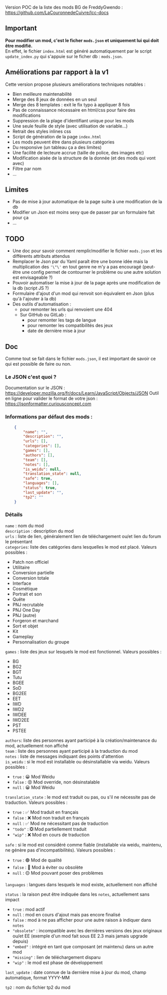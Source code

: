 Version POC de la liste des mods BG de FreddyGwendo : https://github.com/LaCouronnedeCuivre/lcc-docs

## Important

**Pour modifier un mod, c'est le ficher `mods.json` et uniquement lui qui doit être modifié.**\
En effet, le fichier `index.html` est généré automatiquement par le script `update_index.py` qui s'appuie sur le ficher db : `mods.json`.


## Améliorations par rapport à la v1

Cette version propose plusieurs améliorations techniques notables :
* Bien meilleure maintenabilité
* Merge des 8 jeux de données en un seul
* Merge des 8 templates : exit le fix typo à appliquer 8 fois
* Pas de connaissance nécessaire en html/css pour faire des modifications
* Suppression de la plage d'identifiant unique pour les mods
* Une seule feuille de style (avec utilisation de variable…)
* Retrait des styles inlines css
* Script de génération de la page `index.html`
* Les mods peuvent être dans plusieurs catégories
* Du responsive (un tableau ça a des limites)
* Une facilité de lecteure accrue (taille de police, des images etc)
* Modification aisée de la structure de la donnée (et des mods qui vont avec)
* Filtre par nom
* …

## Limites
* Pas de mise à jour automatique de la page suite à une modification de la db
* Modifier un Json est moins sexy que de passer par un formulaire fait pour ça
* …


## TODO
* Une doc pour savoir comment remplir/modifier le fichier `mods.json` et les différents attributs attendus
* Remplacer le Json par du Yaml paraît être une bonne idée mais la multiplication des `'\"\'` en tout genre ne m'y a pas encouragé (peut-être une config permet de contourner le problème ou une autre solution est envisageable ?)
* Pouvoir automatiser la mise à jour de la page après une modification de la db (script JS ?)
* Formulaire d'ajout d'un mod qui renvoit son équivalent en Json (plus qu'à l'ajouter à la db)
* Des outils d'automatisation :
    * pour remonter les urls qui renvoient une 404
    * Sur GitHub ou GitLab :
        * pour remonter les tags de langue
        * pour remonter les compatibilités des jeux
        * date de dernière mise à jour


## Doc

Comme tout se fait dans le fichier `mods.json`, il est important de savoir ce qui est possible de faire ou non.

### Le JSON c'est quoi ?
Documentation sur le JSON : https://developer.mozilla.org/fr/docs/Learn/JavaScript/Objects/JSON
Outil en ligne pour valider le format de votre json : https://jsonformatter.curiousconcept.com


### Informations par défaut des mods :
```json
    {
        "name": "",
        "description": "",
        "urls": [],
        "categories": [],
        "games": [],
        "authors": [],
        "team": [],
        "notes": [],
        "is_weidu": null,
        "translation_state": null,
        "safe": true,
        "languages": [],
        "status": true,
        "last_update": "",
        "tp2": ""
    }
```


### Détails
`name` : nom du mod\
`description` : description du mod\
`urls` : liste de lien, généralement lien de téléchargement ou/et lien du forum le présentant\
`categories`: liste des catégories dans lesquelles le mod est placé. Valeurs possibles :
 - Patch non officiel
 - Utilitaire
 - Conversion partielle
 - Conversion totale
 - Interface
 - Cosmétique
 - Portrait et son
 - Quête
 - PNJ recrutable
 - PNJ One Day
 - PNJ (autre)
 - Forgeron et marchand
 - Sort et objet
 - Kit
 - Gameplay
 - Personnalisation du groupe

`games` : liste des jeux sur lesquels le mod est fonctionnel. Valeurs possibles :
 - BG
 - BG2
 - BGT
 - Tutu
 - BGEE
 - SoD
 - BG2EE
 - EET
 - IWD
 - IWD2
 - IWDEE
 - IWD2EE
 - PST
 - PSTEE

`authors`: liste des personnes ayant participé à la création/maintenance du mod, actuellement non affiché\
`team` : liste des personnes ayant participé à la traduction du mod\
`notes` : liste de messages indiquant des points d'attention\
`is_weidu` : si le mod est installable ou désinstallable via weidu. Valeurs possibles :
 - `true` : 😀 Mod Weidu
 - `false` : 😡 Mod override, non désinstalable
 - `null` : 😀 Mod Weidu

`translation_state` : le mod est traduit ou pas, ou s'il ne nécessite pas de traduction. Valeurs possibles :
 - `true` : ✅ Mod traduit en français
 - `false` : ❌ Mod non traduit en français
 - `null` : ✅ Mod ne nécessitant pas de traduction
 - `"todo"` : ❎ Mod partiellement traduit
 - `"wip"` : ❌ Mod en cours de traduction

`safe` : si le mod est considéré comme fiable (installable via weidu, maintenu, ne génère pas d'incompatibilités). Valeurs possibles :
 - `true` : 🟢 Mod de qualité
 - `false` : 🔴 Mod à éviter ou obsolète
 - `null` : 🟡 Mod pouvant poser des problèmes

`languages` : langues dans lesquels le mod existe, actuellement non affiché

`status` : la raison peut être indiquée dans les `notes`, actuellement sans impact
 - `true` : mod actif
 - `null` : mod en cours d'ajout mais pas encore finalisé
 - `false` : mod à ne pas afficher pour une autre raison à indiquer dans `notes`
 - `"obsolete"` : incompatible avec les dernières versions des jeux originaux ou/et EE (exemple d'un mod fait sous EE 2.3 mais jamais upgrade depuis)
 - `"embed"` : intégré en tant que composant (et maintenu) dans un autre mod
 - `"missing"` : lien de téléchargement disparu
 - `"wip"` : le mod est phase de développement

`last_update` : date connue de la dernière mise à jour du mod, champ automatique, format YYYY-MM

`tp2` : nom du fichier tp2 du mod